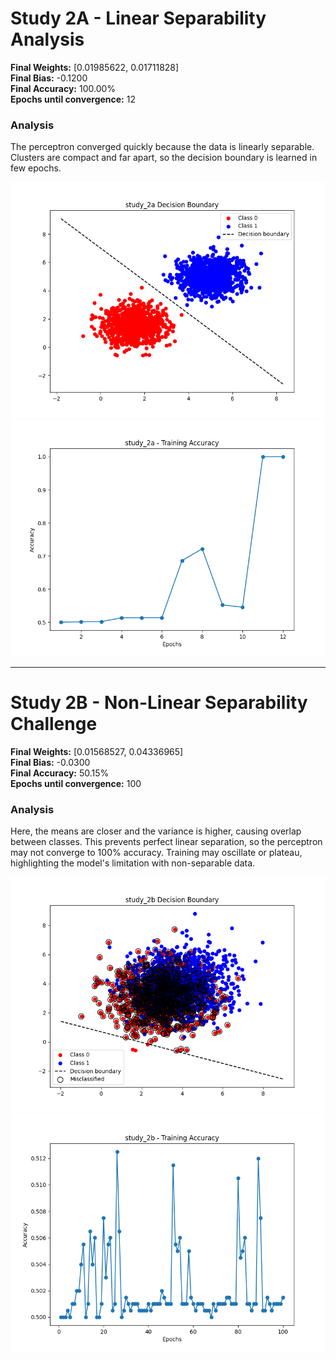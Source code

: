 # Study 2A - Linear Separability Analysis

**Final Weights:** [0.01985622, 0.01711828]  
**Final Bias:** -0.1200  
**Final Accuracy:** 100.00%  
**Epochs until convergence:** 12

### Analysis
The perceptron converged quickly because the data is linearly separable. Clusters are compact and far apart, so the decision boundary is learned in few epochs.

![Decision Boundary](assets/study_2a_boundary.png)  
![Accuracy Curve](assets/study_2a_accuracy.png)

---

# Study 2B - Non-Linear Separability Challenge

**Final Weights:** [0.01568527, 0.04336965]  
**Final Bias:** -0.0300  
**Final Accuracy:** 50.15%  
**Epochs until convergence:** 100

### Analysis
Here, the means are closer and the variance is higher, causing overlap between classes. This prevents perfect linear separation, so the perceptron may not converge to 100% accuracy. Training may oscillate or plateau, highlighting the model's limitation with non-separable data.

![Decision Boundary](assets/study_2b_boundary.png)  
![Accuracy Curve](assets/study_2b_accuracy.png)